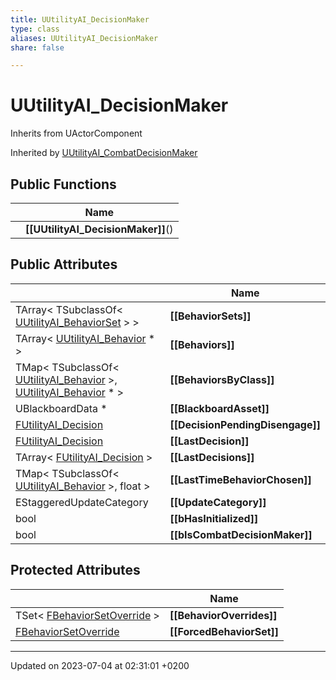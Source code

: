 ```yaml
---
title: UUtilityAI_DecisionMaker
type: class
aliases: UUtilityAI_DecisionMaker
share: false

---
```


# UUtilityAI_DecisionMaker





Inherits from UActorComponent

Inherited by [UUtilityAI_CombatDecisionMaker](/docs/SDK/Source/Classes/classUUtilityAI__CombatDecisionMaker.md)

## Public Functions

|                | Name           |
| -------------- | -------------- |
| | **[[UUtilityAI_DecisionMaker]]**() |

## Public Attributes

|                | Name           |
| -------------- | -------------- |
| TArray< TSubclassOf< [UUtilityAI_BehaviorSet](/docs/SDK/Source/Classes/classUUtilityAI__BehaviorSet.md) > > | **[[BehaviorSets]]**  |
| TArray< [UUtilityAI_Behavior](/docs/SDK/Source/Classes/classUUtilityAI__Behavior.md) * > | **[[Behaviors]]**  |
| TMap< TSubclassOf< [UUtilityAI_Behavior](/docs/SDK/Source/Classes/classUUtilityAI__Behavior.md) >, [UUtilityAI_Behavior](/docs/SDK/Source/Classes/classUUtilityAI__Behavior.md) * > | **[[BehaviorsByClass]]**  |
| UBlackboardData * | **[[BlackboardAsset]]**  |
| [FUtilityAI_Decision](/docs/SDK/Source/Classes/structFUtilityAI__Decision.md) | **[[DecisionPendingDisengage]]**  |
| [FUtilityAI_Decision](/docs/SDK/Source/Classes/structFUtilityAI__Decision.md) | **[[LastDecision]]**  |
| TArray< [FUtilityAI_Decision](/docs/SDK/Source/Classes/structFUtilityAI__Decision.md) > | **[[LastDecisions]]**  |
| TMap< TSubclassOf< [UUtilityAI_Behavior](/docs/SDK/Source/Classes/classUUtilityAI__Behavior.md) >, float > | **[[LastTimeBehaviorChosen]]**  |
| EStaggeredUpdateCategory | **[[UpdateCategory]]**  |
| bool | **[[bHasInitialized]]**  |
| bool | **[[bIsCombatDecisionMaker]]**  |

## Protected Attributes

|                | Name           |
| -------------- | -------------- |
| TSet< [FBehaviorSetOverride](/docs/SDK/Source/Classes/structFBehaviorSetOverride.md) > | **[[BehaviorOverrides]]**  |
| [FBehaviorSetOverride](/docs/SDK/Source/Classes/structFBehaviorSetOverride.md) | **[[ForcedBehaviorSet]]**  |

-------------------------------

Updated on 2023-07-04 at 02:31:01 +0200